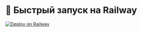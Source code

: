 # 🚀 Быстрый запуск на Railway

[![Deploy on Railway](https://railway.app/button.svg)](https://railway.app/new/template?template=https://github.com/AK866w/TestHelperAI-bot)
